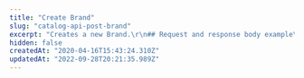 ```yaml
---
title: "Create Brand"
slug: "catalog-api-post-brand"
excerpt: "Creates a new Brand.\r\n## Request and response body example\r\n\r\n```json\r\n{\r\n  \"Id\": 2000013,\r\n  \"Name\": \"Orma Carbon\",\r\n  \"Text\": \"Orma Carbon\",\r\n  \"Keywords\": \"orma\",\r\n  \"SiteTitle\": \"Orma Carbon\",\r\n  \"Active\": true,\r\n  \"MenuHome\": true,\r\n  \"AdWordsRemarketingCode\": \"\",\r\n  \"LomadeeCampaignCode\": \"\",\r\n  \"Score\": null,\r\n  \"LinkId\": \"orma-carbon\"\r\n}\r\n```"
hidden: false
createdAt: "2020-04-16T15:43:24.310Z"
updatedAt: "2022-09-28T20:21:35.989Z"
---
```

